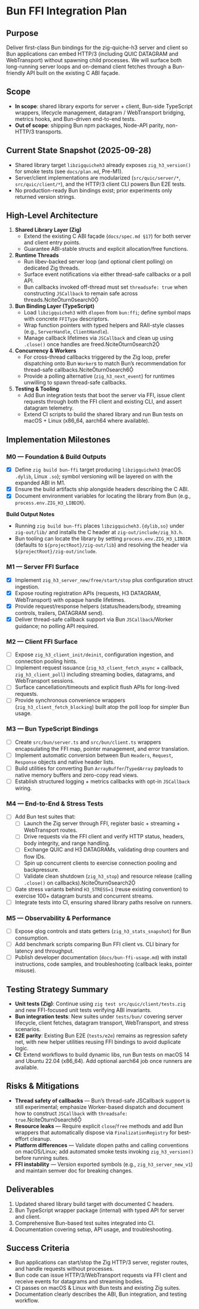 # Bun FFI Integration Plan

## Purpose
Deliver first-class Bun bindings for the zig-quiche-h3 server and client so Bun applications can embed HTTP/3 (including QUIC DATAGRAM and WebTransport) without spawning child processes. We will surface both long-running server loops and on-demand client fetches through a Bun-friendly API built on the existing C ABI façade.

## Scope
- **In scope**: shared library exports for server + client, Bun-side TypeScript wrappers, lifecycle management, datagram / WebTransport bridging, metrics hooks, and Bun-driven end-to-end tests.
- **Out of scope**: shipping Bun npm packages, Node-API parity, non-HTTP/3 transports.

## Current State Snapshot (2025-09-28)
- Shared library target `libzigquicheh3` already exposes `zig_h3_version()` for smoke tests (see `docs/plan.md`, Pre-M1).
- Server/client implementations are modularized (`src/quic/server/*`, `src/quic/client/*`), and the HTTP/3 client CLI powers Bun E2E tests.
- No production-ready Bun bindings exist; prior experiments only returned version strings.

## High-Level Architecture
1. **Shared Library Layer (Zig)**
   - Extend the existing C ABI façade (`docs/spec.md §17`) for both server and client entry points.
   - Guarantee ABI-stable structs and explicit allocation/free functions.
2. **Runtime Threads**
   - Run libev-backed server loop (and optional client polling) on dedicated Zig threads.
   - Surface event notifications via either thread-safe callbacks or a poll API.
   - Bun callbacks invoked off-thread must set `threadsafe: true` when constructing `JSCallback` to remain safe across threads.citeturn0search0
3. **Bun Binding Layer (TypeScript)**
   - Load `libzigquicheh3` with `dlopen` from `bun:ffi`; define symbol maps with concrete `FFIType` descriptors.
   - Wrap function pointers with typed helpers and RAII-style classes (e.g., `ServerHandle`, `ClientHandle`).
   - Manage callback lifetimes via `JSCallback` and clean up using `.close()` once handles are freed.citeturn0search2
4. **Concurrency & Workers**
   - For cross-thread callbacks triggered by the Zig loop, prefer dispatching onto Bun `Worker`s to match Bun’s recommendation for thread-safe callbacks.citeturn0search6
   - Provide a polling alternative (`zig_h3_next_event`) for runtimes unwilling to spawn thread-safe callbacks.
5. **Testing & Tooling**
   - Add Bun integration tests that boot the server via FFI, issue client requests through both the FFI client and existing CLI, and assert datagram telemetry.
   - Extend CI scripts to build the shared library and run Bun tests on macOS + Linux (x86_64, aarch64 where available).

## Implementation Milestones

### M0 — Foundation & Build Outputs
- [x] Define `zig build bun-ffi` target producing `libzigquicheh3` (macOS `.dylib`, Linux `.so`); symbol versioning will be layered on with the expanded ABI in M1.
- [x] Ensure the build artifacts ship alongside headers describing the C ABI.
- [x] Document environment variables for locating the library from Bun (e.g., `process.env.ZIG_H3_LIBDIR`).

**Build Output Notes**
- Running `zig build bun-ffi` places `libzigquicheh3.{dylib,so}` under `zig-out/lib/` and installs the C header at `zig-out/include/zig_h3.h`.
- Bun tooling can locate the library by setting `process.env.ZIG_H3_LIBDIR` (defaults to `${projectRoot}/zig-out/lib`) and resolving the header via `${projectRoot}/zig-out/include`.

### M1 — Server FFI Surface
- [x] Implement `zig_h3_server_new/free/start/stop` plus configuration struct ingestion.
- [x] Expose routing registration APIs (requests, H3 DATAGRAM, WebTransport) with opaque handle lifetimes.
- [x] Provide request/response helpers (status/headers/body, streaming controls, trailers, DATAGRAM send).
- [x] Deliver thread-safe callback support via Bun `JSCallback`/Worker guidance; no polling API required.

### M2 — Client FFI Surface
- [ ] Expose `zig_h3_client_init/deinit`, configuration ingestion, and connection pooling hints.
- [ ] Implement request issuance (`zig_h3_client_fetch_async` + callback, `zig_h3_client_poll`) including streaming bodies, datagrams, and WebTransport sessions.
- [ ] Surface cancellation/timeouts and explicit flush APIs for long-lived requests.
- [ ] Provide synchronous convenience wrappers (`zig_h3_client_fetch_blocking`) built atop the poll loop for simpler Bun usage.

### M3 — Bun TypeScript Bindings
- [ ] Create `src/bun/server.ts` and `src/bun/client.ts` wrappers encapsulating the FFI map, pointer management, and error translation.
- [ ] Implement automatic conversion between Bun `Headers`, `Request`, `Response` objects and native header lists.
- [ ] Build utilities for converting Bun `ArrayBuffer`/`TypedArray` payloads to native memory buffers and zero-copy read views.
- [ ] Establish structured logging + metrics callbacks with opt-in `JSCallback` wiring.

### M4 — End-to-End & Stress Tests
- [ ] Add Bun test suites that:
  - [ ] Launch the Zig server through FFI, register basic + streaming + WebTransport routes.
  - [ ] Drive requests via the FFI client and verify HTTP status, headers, body integrity, and range handling.
  - [ ] Exchange QUIC and H3 DATAGRAMs, validating drop counters and flow IDs.
  - [ ] Spin up concurrent clients to exercise connection pooling and backpressure.
  - [ ] Validate clean shutdown (`zig_h3_stop`) and resource release (calling `.close()` on callbacks).citeturn0search2
- [ ] Gate stress variants behind `H3_STRESS=1` (reuse existing convention) to exercise 100+ datagram bursts and concurrent streams.
- [ ] Integrate tests into CI, ensuring shared library paths resolve on runners.

### M5 — Observability & Performance
- [ ] Expose qlog controls and stats getters (`zig_h3_stats_snapshot`) for Bun consumption.
- [ ] Add benchmark scripts comparing Bun FFI client vs. CLI binary for latency and throughput.
- [ ] Publish developer documentation (`docs/bun-ffi-usage.md`) with install instructions, code samples, and troubleshooting (callback leaks, pointer misuse).

## Testing Strategy Summary
- **Unit tests (Zig)**: Continue using `zig test src/quic/client/tests.zig` and new FFI-focused unit tests verifying ABI invariants.
- **Bun integration tests**: New suites under `tests/bun/` covering server lifecycle, client fetches, datagram transport, WebTransport, and stress scenarios.
- **E2E parity**: Existing Bun E2E (`tests/e2e`) remains as regression safety net, with new helper utilities reusing FFI bindings to avoid duplicate logic.
- **CI**: Extend workflows to build dynamic libs, run Bun tests on macOS 14 and Ubuntu 22.04 (x86_64). Add optional aarch64 job once runners are available.

## Risks & Mitigations
- **Thread safety of callbacks** — Bun’s thread-safe JSCallback support is still experimental; emphasize Worker-based dispatch and document how to construct `JSCallback` with `threadsafe: true`.citeturn0search6
- **Resource leaks** — Require explicit `close`/`free` methods and add Bun wrappers that automatically dispose via `FinalizationRegistry` for best-effort cleanup.
- **Platform differences** — Validate dlopen paths and calling conventions on macOS/Linux; add automated smoke tests invoking `zig_h3_version()` before running suites.
- **FFI instability** — Version exported symbols (e.g., `zig_h3_server_new_v1`) and maintain semver doc for breaking changes.

## Deliverables
1. Updated shared library build target with documented C headers.
2. Bun TypeScript wrapper package (internal) with typed API for server and client.
3. Comprehensive Bun-based test suites integrated into CI.
4. Documentation covering setup, API usage, and troubleshooting.

## Success Criteria
- Bun applications can start/stop the Zig HTTP/3 server, register routes, and handle requests without processes.
- Bun code can issue HTTP/3/WebTransport requests via FFI client and receive events for datagrams and streaming bodies.
- CI passes on macOS & Linux with Bun tests and existing Zig suites.
- Documentation clearly describes the ABI, Bun integration, and testing workflow.
